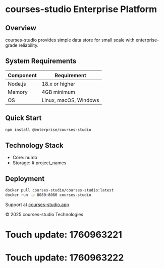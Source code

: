# courses-studio Enterprise Platform

## Overview

courses-studio provides simple data store for small scale with enterprise-grade reliability.

## System Requirements

| Component | Requirement |
|-----------|-------------|
| Node.js | 18.x or higher |
| Memory | 4GB minimum |
| OS | Linux, macOS, Windows |

## Quick Start

```bash
npm install @enterprise/courses-studio
```

## Technology Stack

- Core: numb
- Storage: # project_names

## Deployment

```bash
docker pull courses-studio/courses-studio:latest
docker run -p 8080:8080 courses-studio
```

Support at [courses-studio.app](https://courses-studio.app)

© 2025 courses-studio Technologies

# Touch update: 1760963221

# Touch update: 1760963222

